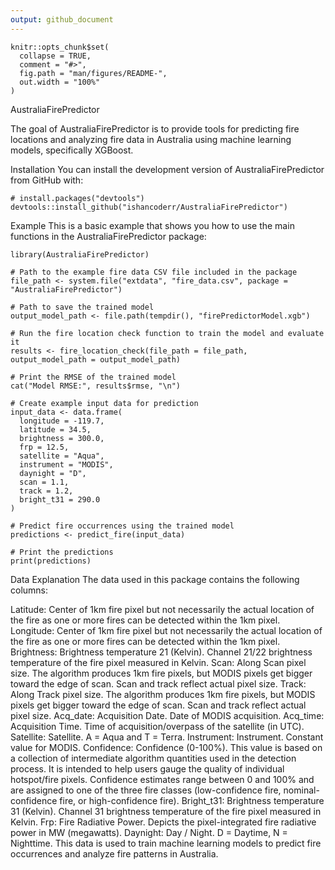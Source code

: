 ```yaml
---
output: github_document
---
```


<!-- README.md is generated from README.Rmd. Please edit that file -->

```{r, include = FALSE}
knitr::opts_chunk$set(
  collapse = TRUE,
  comment = "#>",
  fig.path = "man/figures/README-",
  out.width = "100%"
)
```

AustraliaFirePredictor
<!-- badges: start -->
<!-- badges: end -->
The goal of AustraliaFirePredictor is to provide tools for predicting fire locations and analyzing fire data in Australia using machine learning models, specifically XGBoost.

Installation
You can install the development version of AustraliaFirePredictor from GitHub with:

```{r}
# install.packages("devtools")
devtools::install_github("ishancoderr/AustraliaFirePredictor")

```
Example
This is a basic example that shows you how to use the main functions in the AustraliaFirePredictor package:
```{r}
library(AustraliaFirePredictor)

# Path to the example fire data CSV file included in the package
file_path <- system.file("extdata", "fire_data.csv", package = "AustraliaFirePredictor")

# Path to save the trained model
output_model_path <- file.path(tempdir(), "firePredictorModel.xgb")

# Run the fire location check function to train the model and evaluate it
results <- fire_location_check(file_path = file_path, output_model_path = output_model_path)

# Print the RMSE of the trained model
cat("Model RMSE:", results$rmse, "\n")

# Create example input data for prediction
input_data <- data.frame(
  longitude = -119.7,
  latitude = 34.5,
  brightness = 300.0,
  frp = 12.5,
  satellite = "Aqua",
  instrument = "MODIS",
  daynight = "D",
  scan = 1.1,
  track = 1.2,
  bright_t31 = 290.0
)

# Predict fire occurrences using the trained model
predictions <- predict_fire(input_data)

# Print the predictions
print(predictions)

```

Data Explanation
The data used in this package contains the following columns:

Latitude: Center of 1km fire pixel but not necessarily the actual location of the fire as one or more fires can be detected within the 1km pixel.
Longitude: Center of 1km fire pixel but not necessarily the actual location of the fire as one or more fires can be detected within the 1km pixel.
Brightness: Brightness temperature 21 (Kelvin). Channel 21/22 brightness temperature of the fire pixel measured in Kelvin.
Scan: Along Scan pixel size. The algorithm produces 1km fire pixels, but MODIS pixels get bigger toward the edge of scan. Scan and track reflect actual pixel size.
Track: Along Track pixel size. The algorithm produces 1km fire pixels, but MODIS pixels get bigger toward the edge of scan. Scan and track reflect actual pixel size.
Acq_date: Acquisition Date. Date of MODIS acquisition.
Acq_time: Acquisition Time. Time of acquisition/overpass of the satellite (in UTC).
Satellite: Satellite. A = Aqua and T = Terra.
Instrument: Instrument. Constant value for MODIS.
Confidence: Confidence (0-100%). This value is based on a collection of intermediate algorithm quantities used in the detection process. It is intended to help users gauge the quality of individual hotspot/fire pixels. Confidence estimates range between 0 and 100% and are assigned to one of the three fire classes (low-confidence fire, nominal-confidence fire, or high-confidence fire).
Bright_t31: Brightness temperature 31 (Kelvin). Channel 31 brightness temperature of the fire pixel measured in Kelvin.
Frp: Fire Radiative Power. Depicts the pixel-integrated fire radiative power in MW (megawatts).
Daynight: Day / Night. D = Daytime, N = Nighttime.
This data is used to train machine learning models to predict fire occurrences and analyze fire patterns in Australia.

